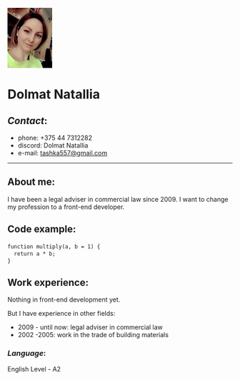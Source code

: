 ![](https://github.com/NatalliaDolmat/rsschool-cv/blob/main/images/PhotoDolmat.PNG)

# Dolmat Natallia
## *Contact*:
* phone: +375 44 7312282
* discord: Dolmat Natallia
* e-mail: tashka557@gmail.com

***
## About me:
I have been a legal adviser in commercial law since 2009.  I want to change my profession to a front-end developer.

## Code example:
    function multiply(a, b = 1) {
      return a * b;
    }

## Work experience:
Nothing in front-end development yet.

But I have experience in other fields:
- 2009 - until now: legal adviser in commercial law
- 2002 -2005: work in the trade of building materials

### ***Language***:
English Level - A2